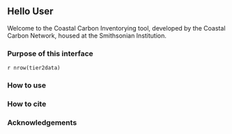 ## Hello User

Welcome to the Coastal Carbon Inventorying tool, developed by the Coastal Carbon Network, housed at the Smithsonian Institution.

### Purpose of this interface

`r nrow(tier2data)`

### How to use


### How to cite


### Acknowledgements
